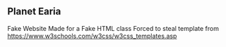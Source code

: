 ## Planet Earia
Fake Website Made for a Fake HTML class 
Forced to steal template from https://www.w3schools.com/w3css/w3css_templates.asp
